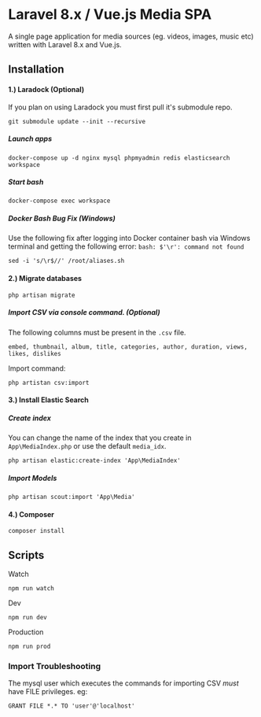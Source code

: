 # Laravel 8.x / Vue.js Media SPA
A single page application for media sources (eg. videos, images, music etc) written with Laravel 8.x and Vue.js.

## Installation
#### 1.) Laradock (Optional)
If you plan on using Laradock you must first pull it's submodule repo.
 
`git submodule update --init --recursive`
 
##### Launch apps
 `docker-compose up -d nginx mysql phpmyadmin redis elasticsearch workspace`

##### Start bash
`docker-compose exec workspace`

##### Docker Bash Bug Fix (Windows)
Use the following fix after logging into Docker container bash via Windows terminal and getting the following error: `bash: $'\r': command not found`

`sed -i 's/\r$//' /root/aliases.sh`

#### 2.) Migrate databases
`php artisan migrate`
 
##### Import CSV via console command. (Optional)
The following columns must be present in the `.csv` file.

`embed, thumbnail, album, title, categories, author, duration, views, likes, dislikes`

Import command: 

`php artistan csv:import`

#### 3.) Install Elastic Search
##### Create index
You can change the name of the index that you create in `App\MediaIndex.php` or use the default `media_idx`.

`php artisan elastic:create-index 'App\MediaIndex'`

##### Import Models
`php artisan scout:import 'App\Media'`

#### 4.) Composer
`composer install`

## Scripts

Watch

`npm run watch`

Dev

`npm run dev`

Production

`npm run prod`

### Import Troubleshooting

The mysql user which executes the commands for importing CSV *must* have FILE privileges. eg:

`GRANT FILE *.* TO 'user'@'localhost'`
